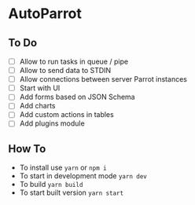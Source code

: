 # AutoParrot

## To Do
- [ ] Allow to run tasks in queue / pipe
- [ ] Allow to send data to STDIN
- [ ] Allow connections between server Parrot instances
- [ ] Start with UI
- [ ] Add forms based on JSON Schema
- [ ] Add charts
- [ ] Add custom actions in tables
- [ ] Add plugins module

## How To
- To install use `yarn` or `npm i`
- To start in development mode `yarn dev`
- To build `yarn build`
- To start built version `yarn start`
